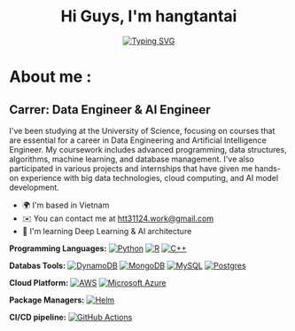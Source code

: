  <h1 align="center">  Hi Guys, I'm hangtantai</h1> 
<!--  -->

<p align="center">
  <a href="https://github.com/DenverCoder1/readme-typing-svg">
    <img src="https://readme-typing-svg.herokuapp.com?font=Time+New+Roman&color=cyan&size=25&center=true&vCenter=true&width=600&height=100&lines=Hang+Tan+Tai+...&hearts;++;Data-Engineer+AI-Engineer;University+of+Science;Mathematics+and+Computer-Science;Active+Learner/Researcher;Love+to+learn+new+stuffs..<3" alt="Typing SVG">
  </a>
</p>

# About me :
<!--**Visit my website at [My Portfolio]([https://blubinportfolio.vercel.app/](https://www.freelancer.com/u/htt31124))**-->

 Carrer: Data Engineer & AI Engineer
---------------------------

I've been studying at the University of Science, focusing on courses that are essential for a career in Data Engineering and Artificial Intelligence Engineer. My coursework includes advanced programming, data structures, algorithms, machine learning, and database management. I've also participated in various projects and internships that have given me hands-on experience with big data technologies, cloud computing, and AI model development.

* 🌍  I'm based in Vietnam
* ✉️  You can contact me at [htt31124.work@gmail.com](mailto:htt31124@gmail.com)
* 🧠  I'm learning Deep Learning & AI architecture

**Programming Languages:**  [![Python](https://img.shields.io/badge/Python-3776AB?logo=python&logoColor=fff)](#)
[![R](https://img.shields.io/badge/R-%23276DC3.svg?logo=r&logoColor=white)](#)
[![C++](https://img.shields.io/badge/C++-%2300599C.svg?logo=c%2B%2B&logoColor=white)](#)

**Databas Tools:**
[![DynamoDB](https://img.shields.io/badge/DynamoDB-4053D6?logo=amazondynamodb&logoColor=fff)](#)
[![MongoDB](https://img.shields.io/badge/MongoDB-%234ea94b.svg?logo=mongodb&logoColor=white)](#)
[![MySQL](https://img.shields.io/badge/MySQL-4479A1?logo=mysql&logoColor=fff)](#)
[![Postgres](https://img.shields.io/badge/Postgres-%23316192.svg?logo=postgresql&logoColor=white)](#)
<!-- [![Neo4J](https://img.shields.io/badge/Neo4j-008CC1?logo=neo4j&logoColor=white)](#) -->

**Cloud Platform:**
	[![AWS](https://img.shields.io/badge/AWS-%23FF9900.svg?logo=amazon-web-services&logoColor=white)](#)
  [![Microsoft Azure](https://custom-icon-badges.demolab.com/badge/Microsoft%20Azure-0089D6?logo=msazure&logoColor=white)](#)
 <!-- [![Google Cloud](https://img.shields.io/badge/Google%20Cloud-%234285F4.svg?logo=google-cloud&logoColor=white)](#) -->

<!--
 **Education Certificate:**
 [![Codecademy](https://img.shields.io/badge/Codecademy-%2321759B.svg?logo=codecademy&logoColor=white)](#)
 [![Coursera](https://img.shields.io/badge/Coursera-0056D2?logo=coursera&logoColor=fff)](#)
 [![freeCodeCamp](https://img.shields.io/badge/freeCodeCamp-0A0A23?logo=freecodecamp&logoColor=fff)](#)
-->

<!--
 **Operating System:**
 [![Debian](https://img.shields.io/badge/Debian-A81D33?logo=debian&logoColor=fff)](#)
 [![Linux](https://img.shields.io/badge/Linux-FCC624?logo=linux&logoColor=black)](#)
 [![Windows](https://custom-icon-badges.demolab.com/badge/Windows-0078D6?logo=windows11&logoColor=white)](#)
 [![Ubuntu](https://img.shields.io/badge/Ubuntu-E95420?logo=ubuntu&logoColor=white)](#)
-->

 **Package Managers:**
 [![Helm](https://img.shields.io/badge/Helm-0F1689?logo=helm&logoColor=fff)](#)

 **CI/CD pipeline:**
 [![GitHub Actions](https://img.shields.io/badge/GitHub_Actions-2088FF?logo=github-actions&logoColor=white)](#)


<!--

# 📊 GitHub Stats:

<!-- | <a href="https://github.com/anuraghazra/github-readme-stats"><img align="center" src="https://github-readme-stats.vercel.app/api?username=hangtantai&show_icons=true&theme=bluefy&hide_border=true&border_radius=999" alt="Tai's GitHub stats" /></a> | ![Top Langs](https://github-readme-stats.vercel.app/api/top-langs/?username=hangtantai&layout=compact&langs_count=8&hide_border=true) |
|:--:|:--:| -->
<!--
<div align="left" style="display: flex; justify-content: center; align-items: left; gap: 20px; flex-wrap: wrap;">
  <a href="https://github.com/anuraghazra/github-readme-stats">
    <img src="https://github-readme-stats.vercel.app/api?username=hangtantai&show_icons=true&theme=bluefy" alt="Tai's GitHub stats style="width: 400px; height: 150px; object-fit: cover;"/>
  </a>
  <img src="https://github-readme-stats.vercel.app/api/top-langs/?username=hangtantai&layout=compact&langs_count=8" />
</div>
-->
<!--
## 📌 Pinned Repositories
-->

<!-- | <a href="https://github.com/hangtantai/linkedin-chatbot-job-MNT-team"><img align="center" src="https://github-readme-stats.vercel.app/api/pin/?username=hangtantai&repo=linkedin-chatbot-job-MNT-team&hide_border=true" /></a> | <a href="https://github.com/hangtantai/AI-chatbot"><img align="center" src="https://github-readme-stats.vercel.app/api/pin/?username=hangtantai&repo=AI-chatbot&hide_border=true" /></a> |
|:--:|:--:| -->

<!-- <div align="left" style="display: flex; justify-content: center; align-items: left; gap: 20px; flex-wrap: wrap;">
  <a href="https://github.com/hangtantai/linkedin-chatbot-job-MNT-team">
    <img src="https://github-readme-stats.vercel.app/api/pin/?username=hangtantai&repo=linkedin-chatbot-job-MNT-team" alt="Tai's GitHub stats"/>
  </a>
  <a href="https://github.com/hangtantai/AI-chatbot">
    <img src="https://github-readme-stats.vercel.app/api/pin/?username=hangtantai&repo=AI-chatbot" alt="Tai's GitHub stats"/>
  </a>
</div> -->
<!--
<div align="left" style="display: flex; justify-content: flex-start; align-items: center; gap: 20px; flex-wrap: wrap;">
  <a href="https://github.com/hangtantai/linkedin-chatbot-job-MNT-team">
    <img src="https://github-readme-stats.vercel.app/api/pin/?username=hangtantai&repo=linkedin-chatbot-job-MNT-team" 
         alt="Tai's GitHub stats"
         style="width: 400px; height: 150px; object-fit: cover;"/>
  </a>
  <a href="https://github.com/hangtantai/AI-chatbot">
    <img src="https://github-readme-stats.vercel.app/api/pin/?username=hangtantai&repo=AI-chatbot" 
         alt="Tai's GitHub stats"
         style="width: 400px; height: 150px; object-fit: cover;"/>
  </a>
</div>

-->
